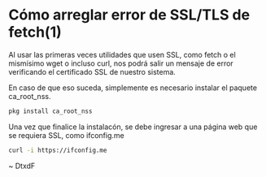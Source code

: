 # Cómo arreglar error de SSL/TLS de fetch(1)

Al usar las primeras veces utilidades que usen SSL, como fetch o el mismísimo wget o incluso curl, nos podrá salir un mensaje de error verificando el certificado SSL de nuestro sistema.

En caso de que eso suceda, simplemente es necesario instalar el paquete ca_root_nss.

```sh
pkg install ca_root_nss
```

Una vez que finalice la instalacón, se debe ingresar a una página web que se requiera SSL, como ifconfig.me

```sh
curl -i https://ifconfig.me
```

\~ DtxdF